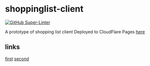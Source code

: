 # shoppinglist-client

[![GitHub Super-Linter](https://github.com/plan-buy-eat/shoppinglist-client/actions/workflows/linter.yaml/badge.svg?event=pull_request)](https://github.com/marketplace/actions/super-linter)

A prototype of shopping list client
Deployed to CloudFlare Pages [here](https://shoppinglist.turevskiy.kharkiv.ua)

## links
[first](https://github.com/marmelab/react-adminhttps://github.com/marmelab/react-admin)
[second](https://marmelab.com/react-admin/Tutorial.html)
